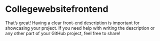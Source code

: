 # Collegewebsitefrontend
That’s great! Having a clear front-end description is important for showcasing your project. If you need help with writing the description or any other part of your GitHub project, feel free to share!
